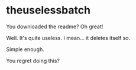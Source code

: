 # theuselessbatch
You downloaded the readme? Oh great!


Well. It's quite useless. I mean...
it deletes itself so.


Simple enough.








You regret doing this?
